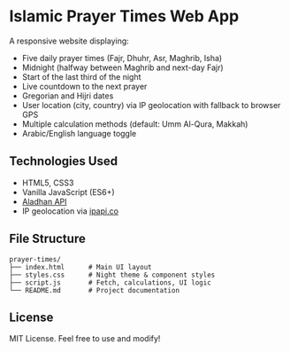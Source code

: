 # Islamic Prayer Times Web App

A responsive website displaying:
- Five daily prayer times (Fajr, Dhuhr, Asr, Maghrib, Isha)
- Midnight (halfway between Maghrib and next-day Fajr)
- Start of the last third of the night
- Live countdown to the next prayer
- Gregorian and Hijri dates
- User location (city, country) via IP geolocation with fallback to browser GPS
- Multiple calculation methods (default: Umm Al-Qura, Makkah)
- Arabic/English language toggle

## Technologies Used
- HTML5, CSS3
- Vanilla JavaScript (ES6+)
- [Aladhan API](https://aladhan.com/prayer-times-api)
- IP geolocation via [ipapi.co](https://ipapi.co)


## File Structure
```
prayer-times/
├── index.html      # Main UI layout
├── styles.css      # Night theme & component styles
├── script.js       # Fetch, calculations, UI logic
└── README.md       # Project documentation
```

## License
MIT License. Feel free to use and modify!
